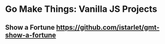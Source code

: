 # Go Make Things: Vanilla JS Projects

## Show a Fortune https://github.com/istarlet/gmt-show-a-fortune
